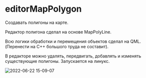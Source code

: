 # editorMapPolygon
Создавать полигоны на карте.

Редактор полигона сделал на основе MapPolyLine.

Всю логики обработки и перемещения объектов сделал на QML. (Перенести на С++ большого труда не составит).

В редакторе можно удалять, передвигать, добавлять и изменять существующие полигоны. 
Запускается на линукс.

![2022-06-22 15-09-07](https://user-images.githubusercontent.com/90676887/175026025-5eeed5a9-09cd-4cf6-b1cb-ef9ee9bb9a04.gif)

